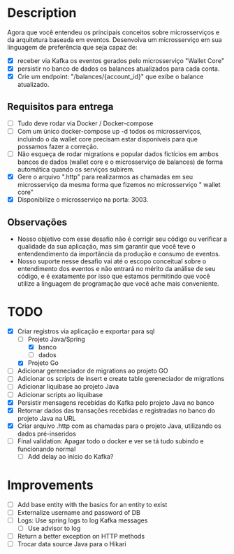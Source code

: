 # Description

Agora que você entendeu os principais conceitos sobre microsserviços e da arquitetura baseada em eventos.
Desenvolva um microsserviço em sua linguagem de preferência que seja capaz de:

- [x] receber via Kafka os eventos gerados pelo microsserviço "Wallet Core"
- [x] persistir no banco de dados os balances atualizados para cada conta.
- [x] Crie um endpoint: "/balances/{account_id}" que exibe o balance atualizado.

## Requisitos para entrega

- [ ] Tudo deve rodar via Docker / Docker-compose
- [ ] Com um único docker-compose up -d todos os microsserviços, incluindo o da wallet core precisam estar disponíveis
  para que possamos fazer a correção.
- [ ] Não esqueça de rodar migrations e popular dados fictícios em ambos bancos de dados (wallet core e o microsserviço
  de balances) de forma automática quando os serviços subirem.
- [x] Gere o arquivo ".http" para realizarmos as chamadas em seu microsserviço da mesma forma que fizemos no
  microsserviço " wallet core"
- [x] Disponibilize o microsserviço na porta: 3003.

## Observações

- Nosso objetivo com esse desafio não é corrigir seu código ou verificar a qualidade da sua aplicação, mas sim
  garantir que você teve o entendendimento da importância da produção e consumo de eventos.
- Nosso suporte nesse desafio vai até o escopo conceitual sobre o entendimento dos eventos e não entrará no mérito
  da análise de seu código, e é exatamente por isso que estamos permitindo que você utilize a linguagem de programação
  que você ache mais conveniente.

# TODO

- [x] Criar registros via aplicação e exportar para sql
    - [ ] Projeto Java/Spring
        - [x] banco
        - [ ] dados
    - [x] Projeto Go
- [ ] Adicionar gereneciador de migrations ao projeto GO
- [ ] Adicionar os scripts de insert e create table gereneciador de migrations
- [ ] Adicionar liquibase ao projeto Java
- [ ] Adicionar scripts ao liquibase
- [x] Persistir mensagens recebidas do Kafka pelo projeto Java no banco
- [x] Retornar dados das transações recebidas e registradas no banco do projeto Java na URL
- [x] Criar arquivo .http com as chamadas para o projeto Java, utilizando os dados pré-inseridos
- [ ] Final validation: Apagar todo o docker e ver se tá tudo subindo e funcionando normal
    - [ ] Add delay ao início do Kafka?

# Improvements

- [ ] Add base entity with the basics for an entity to exist
- [ ] Externalize username and password of DB
- [ ] Logs: Use spring logs to log Kafka messages
    - [ ] Use advisor to log
- [ ] Return a better exception on HTTP methods
- [ ] Trocar data source Java para o Hikari
